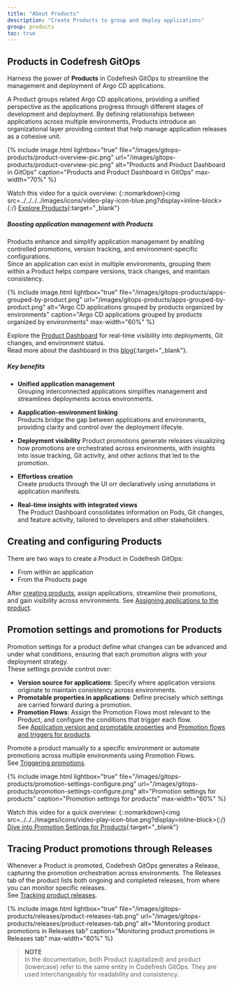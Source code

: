 ```yaml
---
title: "About Products"
description: "Create Products to group and deploy applications"
group: products
toc: true
---
```





## Products in Codefresh GitOps
Harness the power of **Products** in Codefresh GitOps to streamline the management and deployment of Argo CD applications. 

A Product groups related Argo CD applications, providing a unified perspective as the applications progress through different stages of development and deployment. By defining relationships between applications across multiple environments, Products introduce an organizational layer providing context that help manage application releases as a cohesive unit.

{% include 
image.html 
lightbox="true" 
file="/images/gitops-products/product-overview-pic.png" 
url="/images/gitops-products/product-overview-pic.png"
alt="Products and Product Dashboard in GitOps" 
caption="Products and Product Dashboard in GitOps"
max-width="70%"
%}

Watch this video for a quick overview:
{::nomarkdown}<img src=../../../../images/icons/video-play-icon-blue.png?display=inline-block>{:/} [Explore Products](https://www.youtube.com/watch?v=m3wE4OfV9xE){:target="\_blank"}




##### Boosting application management with Products
Products enhance and simplify application management by enabling controlled promotions, version tracking, and environment-specific configurations.  
Since an application can exist in multiple environments, grouping them within a Product helps compare versions, track changes, and maintain consistency.


{% include 
image.html 
lightbox="true" 
file="/images/gitops-products/apps-grouped-by-product.png" 
url="/images/gitops-products/apps-grouped-by-product.png"
alt="Argo CD applications grouped by products organized by environments" 
caption="Argo CD applications grouped by products organized by environments"
max-width="60%"
%}

Explore the [Product Dashboard]({{site.baseurl}}/docs/dashboards/gitops-products/) for real-time visibility into deployments, Git changes, and environment status.  
Read more about the dashboard in this [blog](https://codefresh.io/blog/introducing-the-worlds-first-dashboard-for-gitops-environments/){:target="\_blank"}.


##### Key benefits 
* **Unified application management**  
  Grouping interconnected applications simplifies management and streamlines deployments across environments.

* **Aapplication-environment linking**  
  Products bridge the gap between applications and environments, providing clarity and control over the deployment lifecyle.

* **Deployment visibility**
  Product promotions generate releases visualizing how promotions are orchestrated across environments, with insights into issue tracking, Git activity, and other actions that led to the promotion.

* **Effortless creation**  
  Create products through the UI orr declaratively using annotations in application manifests.

* **Real-time insights with integrated views**  
  The Product Dashboard consolidates information on Pods, Git changes, and feature activity, tailored to developers and other stakeholders.


## Creating and configuring Products

There are two ways to create a Product in Codefresh GitOps:

* From within an application
* From the Products page 

After [creating products]({{site.baseurl}}/docs/products/create-product/), assign applications, streamline their promotions, and gain visibility across environments.
See [Assigning applications to the product]({{site.baseurl}}/docs/products/assign-applications/).

## Promotion settings and promotions for Products

Promotion settings for a product define what changes can be advanced and under what conditions, ensuring that each promotion aligns with your deployment strategy.  
These settings provide control over:
* **Version source for applications**: Specify where application versions originate to maintain consistency across environments.
* **Promotable properties in applications**: Define precisely which settings are carried forward during a promotion.
* **Promotion Flows**: Assign the Promotion Flows most relevant to the Product, and configure the conditions that trigger each flow.  
See [Application version and promotable properties]({{site.baseurl}}/docs/products/promotion-version-properties/) and [Promotion flows and triggers for products]({{site.baseurl}}/docs/products/promotion-flow-triggers/).

Promote a product manually to a specific environment or automate promotions across multiple environments using Promotion Flows.   
See [Triggering promotions]({{site.baseurl}}/docs/promotions/trigger-promotions/).


{% include 
image.html 
lightbox="true" 
file="/images/gitops-products/promotion-settings-configure.png"
url="/images/gitops-products/promotion-settings-configure.png"
alt="Promotion settings for products" 
caption="Promotion settings for products"
max-width="60%"
%}

Watch this video for a quick overview:
{::nomarkdown}<img src=../../../images/icons/video-play-icon-blue.png?display=inline-block>{:/} [Dive into Promotion Settings for Products](https://www.youtube.com/watch?v=AjFhoja8TjY){:target="\_blank"}



## Tracing Product promotions through Releases
Whenever a Product is promoted, Codefresh GitOps generates a Release, capturing the promotion orchestration across environments. The Releases tab of the product lists both ongoing and completed releases, from where you can monitor specific releases.  
See [Tracking product releases]({{site.baseurl}}/docs/promotions/product-releases).

{% include 
image.html 
lightbox="true" 
file="/images/gitops-products/releases/product-releases-tab.png" 
url="/images/gitops-products/releases/product-releases-tab.png"
alt="Monitoring product promotions in Releases tab" 
caption="Monitoring product promotions in Releases tab"
max-width="60%"
%}

>**NOTE**  
In the documentation, both Product (capitalized) and product (lowercase) refer to the same entity in Codefresh GitOps. They are used interchangeably for readability and consistency.


